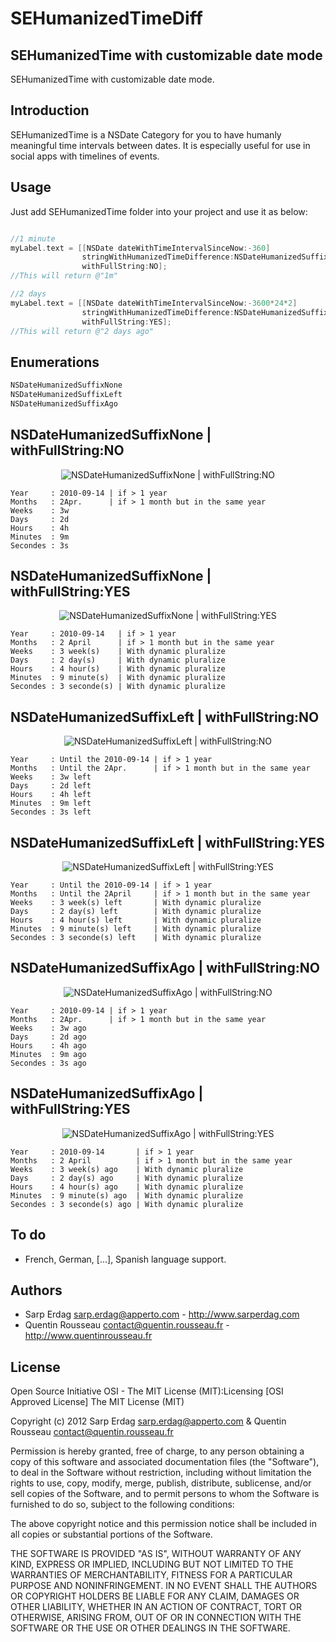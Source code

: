SEHumanizedTimeDiff
====================

SEHumanizedTime with customizable date mode
---------------------

SEHumanizedTime with customizable date mode.

Introduction
---------------------

SEHumanizedTime is a NSDate Category for you to have humanly meaningful time intervals between dates. It is especially useful for use in social apps with 
timelines of events. 

Usage
---------------------

Just add SEHumanizedTime folder into your project and use it as below:

``` objective-c

//1 minute
myLabel.text = [[NSDate dateWithTimeIntervalSinceNow:-360]
                stringWithHumanizedTimeDifference:NSDateHumanizedSuffixNone
                withFullString:NO];
//This will return @"1m"

//2 days
myLabel.text = [[NSDate dateWithTimeIntervalSinceNow:-3600*24*2]
                stringWithHumanizedTimeDifference:NSDateHumanizedSuffixAgo
                withFullString:YES];
//This will return @"2 days ago"
```

Enumerations
---------------------

``` objective-c
NSDateHumanizedSuffixNone
NSDateHumanizedSuffixLeft
NSDateHumanizedSuffixAgo
```

NSDateHumanizedSuffixNone | withFullString:NO
---------------------

<p align="center">
  <img src="https://raw.github.com/kwent/SEHumanizedTimeDiff/master/Screenshots/1.png" alt="NSDateHumanizedSuffixNone | withFullString:NO"/>
</p>

``` plain
Year     : 2010-09-14 | if > 1 year
Months   : 2Apr.      | if > 1 month but in the same year
Weeks    : 3w
Days     : 2d
Hours    : 4h
Minutes  : 9m
Secondes : 3s
```


NSDateHumanizedSuffixNone | withFullString:YES
---------------------

<p align="center">
  <img src="https://raw.github.com/kwent/SEHumanizedTimeDiff/master/Screenshots/2.png" alt="NSDateHumanizedSuffixNone | withFullString:YES"/>
</p>

``` plain
Year     : 2010-09-14   | if > 1 year
Months   : 2 April      | if > 1 month but in the same year
Weeks    : 3 week(s)    | With dynamic pluralize
Days     : 2 day(s)     | With dynamic pluralize
Hours    : 4 hour(s)    | With dynamic pluralize
Minutes  : 9 minute(s)  | With dynamic pluralize
Secondes : 3 seconde(s) | With dynamic pluralize
```

NSDateHumanizedSuffixLeft | withFullString:NO
---------------------

<p align="center">
  <img src="https://raw.github.com/kwent/SEHumanizedTimeDiff/master/Screenshots/3.png" alt="NSDateHumanizedSuffixLeft | withFullString:NO"/>
</p>

``` plain
Year     : Until the 2010-09-14 | if > 1 year
Months   : Until the 2Apr.      | if > 1 month but in the same year
Weeks    : 3w left
Days     : 2d left
Hours    : 4h left
Minutes  : 9m left
Secondes : 3s left
```


NSDateHumanizedSuffixLeft | withFullString:YES
---------------------

<p align="center">
  <img src="https://raw.github.com/kwent/SEHumanizedTimeDiff/master/Screenshots/4.png" alt="NSDateHumanizedSuffixLeft | withFullString:YES"/>
</p>

``` plain
Year     : Until the 2010-09-14 | if > 1 year
Months   : Until the 2April     | if > 1 month but in the same year
Weeks    : 3 week(s) left       | With dynamic pluralize
Days     : 2 day(s) left        | With dynamic pluralize
Hours    : 4 hour(s) left       | With dynamic pluralize
Minutes  : 9 minute(s) left     | With dynamic pluralize
Secondes : 3 seconde(s) left    | With dynamic pluralize
```

NSDateHumanizedSuffixAgo | withFullString:NO
---------------------

<p align="center">
  <img src="https://raw.github.com/kwent/SEHumanizedTimeDiff/master/Screenshots/5.png" alt="NSDateHumanizedSuffixAgo | withFullString:NO"/>
</p>

``` plain
Year     : 2010-09-14 | if > 1 year
Months   : 2Apr.      | if > 1 month but in the same year
Weeks    : 3w ago
Days     : 2d ago
Hours    : 4h ago
Minutes  : 9m ago
Secondes : 3s ago
```

NSDateHumanizedSuffixAgo | withFullString:YES
---------------------

<p align="center">
  <img src="https://raw.github.com/kwent/SEHumanizedTimeDiff/master/Screenshots/6.png" alt="NSDateHumanizedSuffixAgo | withFullString:YES"/>
</p>

``` plain
Year     : 2010-09-14       | if > 1 year
Months   : 2 April          | if > 1 month but in the same year
Weeks    : 3 week(s) ago    | With dynamic pluralize
Days     : 2 day(s) ago     | With dynamic pluralize
Hours    : 4 hour(s) ago    | With dynamic pluralize
Minutes  : 9 minute(s) ago  | With dynamic pluralize
Secondes : 3 seconde(s) ago | With dynamic pluralize
```

To do
---------------------
- French, German, [...], Spanish language support.

Authors
---------------------
- Sarp Erdag <sarp.erdag@apperto.com> - http://www.sarperdag.com
- Quentin Rousseau <contact@quentin.rousseau.fr> - http://www.quentinrousseau.fr

License
---------------------

Open Source Initiative OSI - The MIT License (MIT):Licensing [OSI Approved License] The MIT License (MIT)

Copyright (c) 2012 Sarp Erdag <sarp.erdag@apperto.com> & Quentin Rousseau <contact@quentin.rousseau.fr>

Permission is hereby granted, free of charge, to any person obtaining a copy of this software and associated documentation files (the "Software"), to deal in the Software without restriction, including without limitation the rights to use, copy, modify, merge, publish, distribute, sublicense, and/or sell copies of the Software, and to permit persons to whom the Software is furnished to do so, subject to the following conditions:

The above copyright notice and this permission notice shall be included in all copies or substantial portions of the Software.

THE SOFTWARE IS PROVIDED "AS IS", WITHOUT WARRANTY OF ANY KIND, EXPRESS OR IMPLIED, INCLUDING BUT NOT LIMITED TO THE WARRANTIES OF MERCHANTABILITY, FITNESS FOR A PARTICULAR PURPOSE AND NONINFRINGEMENT. IN NO EVENT SHALL THE AUTHORS OR COPYRIGHT HOLDERS BE LIABLE FOR ANY CLAIM, DAMAGES OR OTHER LIABILITY, WHETHER IN AN ACTION OF CONTRACT, TORT OR OTHERWISE, ARISING FROM, OUT OF OR IN CONNECTION WITH THE SOFTWARE OR THE USE OR OTHER DEALINGS IN THE SOFTWARE.
